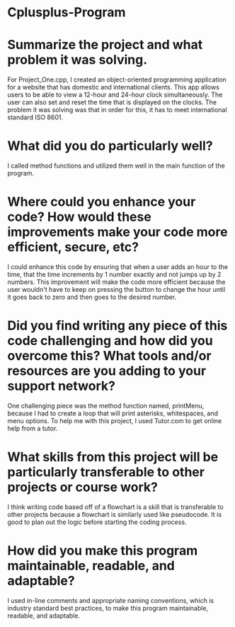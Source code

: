 # Cplusplus-Program 

# Summarize the project and what problem it was solving. 
For Project_One.cpp, I created an object-oriented programming application for a website that has domestic and international clients. This app allows users to be able to view a 12-hour and 24-hour clock simultaneously. The user can also set and reset the time that is displayed on the clocks. The problem it was solving was that in order for this, it has to meet international standard ISO 8601.     

# What did you do particularly well? 
I called method functions and utilized them well in the main function of the program. 

# Where could you enhance your code? How would these improvements make your code more efficient, secure, etc? 
I could enhance this code by ensuring that when a user adds an hour to the time, that the time increments by 1 number exactly and not jumps up by 2 numbers. This improvement will make the code more efficient because the user wouldn't have to keep on pressing the button to change the hour until it goes back to zero and then goes to the desired number.  

# Did you find writing any piece of this code challenging and how did you overcome this? What tools and/or resources are you adding to your support network? 
One challenging piece was the method function named, printMenu, because I had to create a loop that will print asterisks, whitespaces, and menu options. To help me with this project, I used Tutor.com to get online help from a tutor.  

# What skills from this project will be particularly transferable to other projects or course work? 
I think writing code based off of a flowchart is a skill that is transferable to other projects because a flowchart is similarly used like pseudocode. It is good to plan out the logic before starting the coding process. 

# How did you make this program maintainable, readable, and adaptable? 
I used in-line comments and appropriate naming conventions, which is industry standard best practices, to make this program maintainable, readable, and adaptable.       
